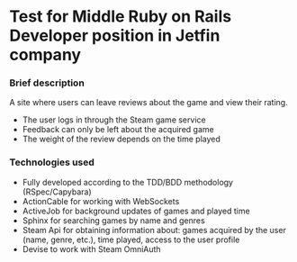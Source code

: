# Test for Middle Ruby on Rails Developer position in Jetfin company
### Brief description

A site where users can leave reviews about the game and view their rating.

- The user logs in through the Steam game service
- Feedback can only be left about the acquired game
- The weight of the review depends on the time played

### Technologies used

- Fully developed according to the TDD/BDD methodology (RSpec/Capybara)
- ActionCable for working with WebSockets
- ActiveJob for background updates of games and played time
- Sphinx for searching games by name and genres
- Steam Api for obtaining information about: games acquired by the user (name, genre, etc.), time played, access to the user profile
- Devise to work with Steam OmniAuth
